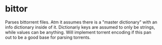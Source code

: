 bittor
======

Parses bittorrent files. Atm it assumes there is a "master dictionary" with an info dictionary inside of it. Dictionariy keys are assumed to only be strings, while values can be anything. Will implement torrent encoding if this pan out to be a good base for parsing torrents. 